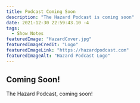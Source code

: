 ```yaml
---
title: Podcast Coming Soon
description: "The Hazard Podcast is coming soon"
date: 2021-12-30 22:59:43.10 -4
tags:
  - Show Notes
featuredImage: "HazardCover.jpg"
featuredImageCredit: "Logo"
featuredImageLink: "https://hazardpodcast.com"
featuredImageAlt: "Hazard Podcast Logo"
---
```


## Coming Soon!

The Hazard Podcast, coming soon!
